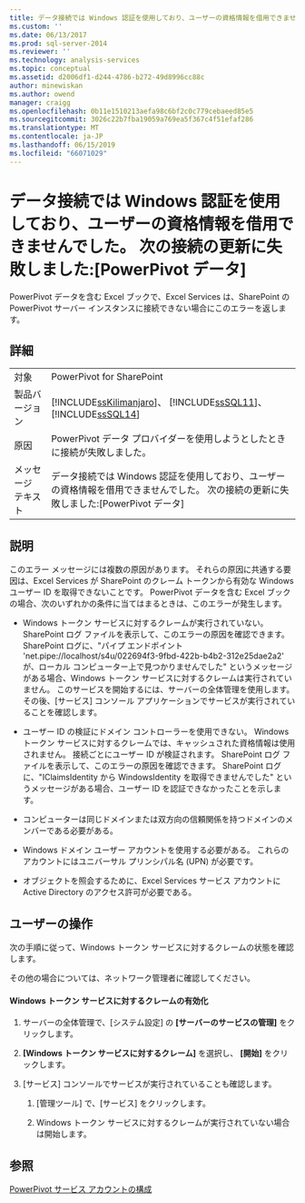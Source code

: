 ```yaml
---
title: データ接続では Windows 認証を使用しており、ユーザーの資格情報を借用できませんでした。 次の接続の更新に失敗しました:PowerPivot データ |Microsoft Docs
ms.custom: ''
ms.date: 06/13/2017
ms.prod: sql-server-2014
ms.reviewer: ''
ms.technology: analysis-services
ms.topic: conceptual
ms.assetid: d2006df1-d244-4786-b272-49d8996cc88c
author: minewiskan
ms.author: owend
manager: craigg
ms.openlocfilehash: 0b11e1510213aefa98c6bf2c0c779cebaeed85e5
ms.sourcegitcommit: 3026c22b7fba19059a769ea5f367c4f51efaf286
ms.translationtype: MT
ms.contentlocale: ja-JP
ms.lasthandoff: 06/15/2019
ms.locfileid: "66071029"
---
```

# <a name="the-data-connection-uses-windows-authentication-and-user-credentials-could-not-be-delegated-the-following-connections-failed-to-refresh-powerpivot-data"></a>データ接続では Windows 認証を使用しており、ユーザーの資格情報を借用できませんでした。 次の接続の更新に失敗しました:[PowerPivot データ]
  PowerPivot データを含む Excel ブックで、Excel Services は、SharePoint の PowerPivot サーバー インスタンスに接続できない場合にこのエラーを返します。  
  
## <a name="details"></a>詳細  
  
|||  
|-|-|  
|対象|PowerPivot for SharePoint|  
|製品バージョン|[!INCLUDE[ssKilimanjaro](../../includes/sskilimanjaro-md.md)]、 [!INCLUDE[ssSQL11](../../includes/sssql11-md.md)]、 [!INCLUDE[ssSQL14](../../includes/sssql14-md.md)]|  
|原因|PowerPivot データ プロバイダーを使用しようとしたときに接続が失敗しました。|  
|メッセージ テキスト|データ接続では Windows 認証を使用しており、ユーザーの資格情報を借用できませんでした。 次の接続の更新に失敗しました:[PowerPivot データ]|  
  
## <a name="explanation"></a>説明  
 このエラー メッセージには複数の原因があります。 それらの原因に共通する要因は、Excel Services が SharePoint のクレーム トークンから有効な Windows ユーザー ID を取得できないことです。 PowerPivot データを含む Excel ブックの場合、次のいずれかの条件に当てはまるときは、このエラーが発生します。  
  
-   Windows トークン サービスに対するクレームが実行されていない。 SharePoint ログ ファイルを表示して、このエラーの原因を確認できます。 SharePoint ログに、"パイプ エンドポイント 'net.pipe://localhost/s4u/022694f3-9fbd-422b-b4b2-312e25dae2a2' が、ローカル コンピューター上で見つかりませんでした" というメッセージがある場合、Windows トークン サービスに対するクレームは実行されていません。 このサービスを開始するには、サーバーの全体管理を使用します。その後、[サービス] コンソール アプリケーションでサービスが実行されていることを確認します。  
  
-   ユーザー ID の検証にドメイン コントローラーを使用できない。 Windows トークン サービスに対するクレームでは、キャッシュされた資格情報は使用されません。 接続ごとにユーザー ID が検証されます。 SharePoint ログ ファイルを表示して、このエラーの原因を確認できます。 SharePoint ログに、"IClaimsIdentity から WindowsIdentity を取得できませんでした" というメッセージがある場合、ユーザー ID を認証できなかったことを示します。  
  
-   コンピューターは同じドメインまたは双方向の信頼関係を持つドメインのメンバーである必要がある。  
  
-   Windows ドメイン ユーザー アカウントを使用する必要がある。 これらのアカウントにはユニバーサル プリンシパル名 (UPN) が必要です。  
  
-   オブジェクトを照会するために、Excel Services サービス アカウントに Active Directory のアクセス許可が必要である。  
  
## <a name="user-action"></a>ユーザーの操作  
 次の手順に従って、Windows トークン サービスに対するクレームの状態を確認します。  
  
 その他の場合については、ネットワーク管理者に確認してください。  
  
#### <a name="enable-claims-to-windows-token-service"></a>Windows トークン サービスに対するクレームの有効化  
  
1.  サーバーの全体管理で、[システム設定] の **[サーバーのサービスの管理]** をクリックします。  
  
2.  **[Windows トークン サービスに対するクレーム]** を選択し、 **[開始]** をクリックします。  
  
3.  [サービス] コンソールでサービスが実行されていることも確認します。  
  
    1.  [管理ツール] で、[サービス] をクリックします。  
  
    2.  Windows トークン サービスに対するクレームが実行されていない場合は開始します。  
  
## <a name="see-also"></a>参照  
 [PowerPivot サービス アカウントの構成](configure-power-pivot-service-accounts.md)  
  
  
